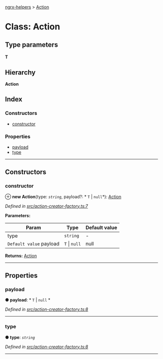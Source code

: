 [ngrx-helpers](../README.md) > [Action](../classes/action.md)

# Class: Action

## Type parameters
#### T 
## Hierarchy

**Action**

## Index

### Constructors

* [constructor](action.md#constructor)

### Properties

* [payload](action.md#payload)
* [type](action.md#type)

---

## Constructors

<a id="constructor"></a>

###  constructor

⊕ **new Action**(type: *`string`*, payload?: * `T` &#124; `null`*): [Action](action.md)

*Defined in [src/action-creator-factory.ts:7](https://github.com/salsita/ng-modules/blob/34a93e1/libs/ngrx-helpers/src/action-creator-factory.ts#L7)*

**Parameters:**

| Param | Type | Default value |
| ------ | ------ | ------ |
| type | `string` | - |
| `Default value` payload |  `T` &#124; `null`|  null |

**Returns:** [Action](action.md)

___

## Properties

<a id="payload"></a>

###  payload

**● payload**: * `T` &#124; `null`
*

*Defined in [src/action-creator-factory.ts:8](https://github.com/salsita/ng-modules/blob/34a93e1/libs/ngrx-helpers/src/action-creator-factory.ts#L8)*

___
<a id="type"></a>

###  type

**● type**: *`string`*

*Defined in [src/action-creator-factory.ts:8](https://github.com/salsita/ng-modules/blob/34a93e1/libs/ngrx-helpers/src/action-creator-factory.ts#L8)*

___

